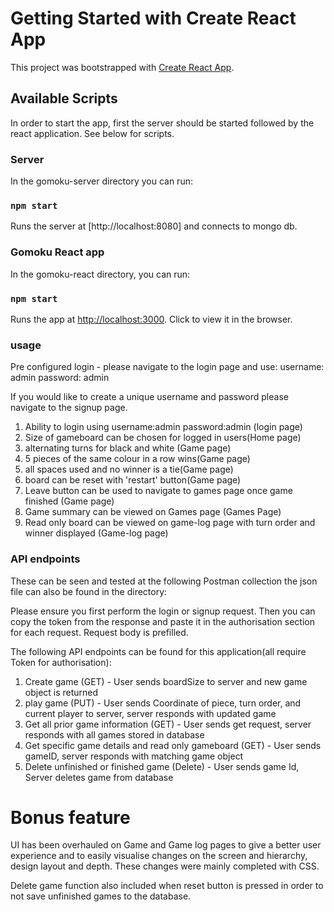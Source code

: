 # Getting Started with Create React App

This project was bootstrapped with [Create React App](https://github.com/facebook/create-react-app).

## Available Scripts

In order to start the app, first the server should be started followed by the react application. See below for scripts.

### Server

In the gomoku-server directory you can run:

### `npm start`

Runs the server at [http://localhost:8080] and connects to mongo db.

### Gomoku React app

In the gomoku-react directory, you can run:

### `npm start`

Runs the app at [http://localhost:3000](http://localhost:3000). Click to view it in the browser.

### usage

Pre configured login - please navigate to the login page and use:
username: admin
password: admin

If you would like to create a unique username and password please navigate to the signup page.

1. Ability to login using username:admin password:admin (login page)
2. Size of gameboard can be chosen for logged in users(Home page)
3. alternating turns for black and white (Game page)
4. 5 pieces of the same colour in a row wins(Game page)
5. all spaces used and no winner is a tie(Game page)
6. board can be reset with 'restart' button(Game page)
7. Leave button can be used to navigate to games page once game finished (Game page)
8. Game summary can be viewed on Games page (Games Page)
9. Read only board can be viewed on game-log page with turn order and winner displayed (Game-log page)

### API endpoints

These can be seen and tested at the following Postman collection the json file can also be found in the directory:

Please ensure you first perform the login or signup request. Then you can copy the token from the response and paste it in the authorisation section for each request. Request body is prefilled.

The following API endpoints can be found for this application(all require Token for authorisation):

1. Create game (GET) - User sends boardSize to server and new game object is returned
2. play game (PUT) - User sends Coordinate of piece, turn order, and current player to server, server responds with updated game
3. Get all prior game information (GET) - User sends get request, server responds with all games stored in database
4. Get specific game details and read only gameboard (GET) - User sends gameID, server responds with matching game object
5. Delete unfinished or finished game (Delete) - User sends game Id, Server deletes game from database

# Bonus feature

UI has been overhauled on Game and Game log pages to give a better user experience and to easily visualise changes on the screen and hierarchy, design layout and depth. These changes were mainly completed with CSS.

Delete game function also included when reset button is pressed in order to not save unfinished games to the database.
